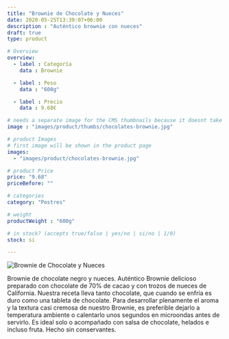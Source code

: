 ```yaml
---
title: "Brownie de Chocolate y Nueces"
date: 2020-05-25T13:39:07+06:00
description : "Auténtico brownie con nueces"
draft: true
type: product

# Overview
overview:
  - label : Categoría
    data : Brownie

  - label : Peso
    data : "600g"

  - label : Precio
    data : 9.68€

# needs a separate image for the CMS thumbnails because it doesnt take arrays (slideshow images)
image : "images/product/thumbs/chocolates-brownie.jpg"

# product Images
# first image will be shown in the product page
images:
  - "images/product/chocolates-brownie.jpg"

# product Price
price: "9.68"
priceBefore: ""

# categories
category: "Postres"

# weight
productWeight : "600g"

# in stock? (accepts true/false | yes/no | si/no | 1/0)
stock: si

---
```

![Brownie de Chocolate y Nueces](/images/product/chocolates-brownie.jpg "Brownie de Chocolate y Nueces")

Brownie de chocolate negro y nueces. Auténtico Brownie delicioso preparado con chocolate de 70% de cacao y con trozos de nueces de California. Nuestra receta lleva tanto chocolate, que cuando se enfría es duro como una tableta de chocolate. Para desarrollar plenamente el aroma y la textura casi cremosa de nuestro Brownie, es preferible dejarlo a temperatura ambiente o calentarlo unos segundos en microondas antes de servirlo. Es ideal solo o acompañado con salsa de chocolate, helados e incluso fruta. Hecho sin conservantes.
